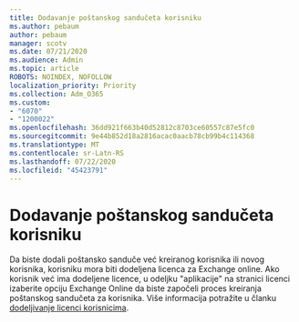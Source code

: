 ```yaml
---
title: Dodavanje poštanskog sandučeta korisniku
ms.author: pebaum
author: pebaum
manager: scotv
ms.date: 07/21/2020
ms.audience: Admin
ms.topic: article
ROBOTS: NOINDEX, NOFOLLOW
localization_priority: Priority
ms.collection: Adm_O365
ms.custom:
- "6070"
- "1200022"
ms.openlocfilehash: 36dd921f663b40d52812c8703ce60557c87e5fc0
ms.sourcegitcommit: 9e44b852d18a2816acac0aacb78cb99b4c114368
ms.translationtype: MT
ms.contentlocale: sr-Latn-RS
ms.lasthandoff: 07/22/2020
ms.locfileid: "45423791"
---
```

# <a name="adding-a-mailbox-to-a-user"></a>Dodavanje poštanskog sandučeta korisniku

Da biste dodali poštansko sanduče već kreiranog korisnika ili novog korisnika, korisniku mora biti dodeljena licenca za Exchange online. Ako korisnik već ima dodeljene licence, u odeljku "aplikacije" na stranici licenci izaberite opciju Exchange Online da biste započeli proces kreiranja poštanskog sandučeta za korisnika. Više informacija potražite u članku [dodeljivanje licenci korisnicima](https://docs.microsoft.com/microsoft-365/admin/manage/assign-licenses-to-users).